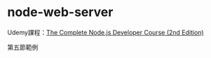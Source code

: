 # node-web-server
Udemy課程：[The Complete Node.js Developer Course (2nd Edition)](https://www.udemy.com/the-complete-nodejs-developer-course-2/learn/v4/content)

第五節範例

